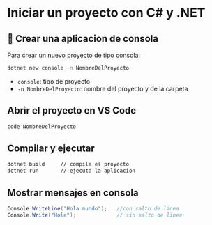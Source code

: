 # Iniciar un proyecto con C# y .NET

## 🧰 Crear una aplicacion de consola

Para crear un nuevo proyecto de tipo consola:

```bash
dotnet new console -n NombreDelProyecto
```

- `console`: tipo de proyecto
- `-n NombreDelProyecto`: nombre del proyecto y de la carpeta

## Abrir el proyecto en VS Code

```bash
code NombreDelProyecto
```

## Compilar y ejecutar

```bash
dotnet build     // compila el proyecto
dotnet run       // ejecuta la aplicacion
```

## Mostrar mensajes en consola

```csharp
Console.WriteLine("Hola mundo");   //con salto de linea
Console.Write("Hola");             // sin salto de linea
```
